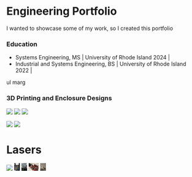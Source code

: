 # Engineering Portfolio

I wanted to showcase some of my work, so I created this portfolio

### Education


* Systems Engineering, MS | University of Rhode Island 2024 |
* Industrial and Systems Engineering, BS | University of Rhode Island 2022 |

ul marg

### 3D Printing and Enclosure Designs
<img src="images/ardu_case.png" height=150>  <img src="images/ardu_case_populated.png" height=150> <img src="images/ardu_case_detail.png" height=150>

<img src="images/assembly_line_controller_nocase.png" height=150> <img src="images/assembly_line_case.png" height=150>

# Lasers
<img src="images/profiler.png" height=200>

<img src="images/IMG_20210406_152803746.jpg" height=20>
<img src="images/IMG_20210420_183240448.jpg" height=20>
<img src="images/IMG_20210614_120200268.jpg" height=20>
<img src="images/IMG_20230329_203938764.jpg" height=20>